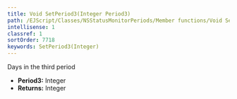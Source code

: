 ```yaml
---
title: Void SetPeriod3(Integer Period3)
path: /EJScript/Classes/NSStatusMonitorPeriods/Member functions/Void SetPeriod3(Integer p_0)
intellisense: 1
classref: 1
sortOrder: 7718
keywords: SetPeriod3(Integer)
---
```



Days in the third period



* **Period3:** Integer
* **Returns:** Integer



